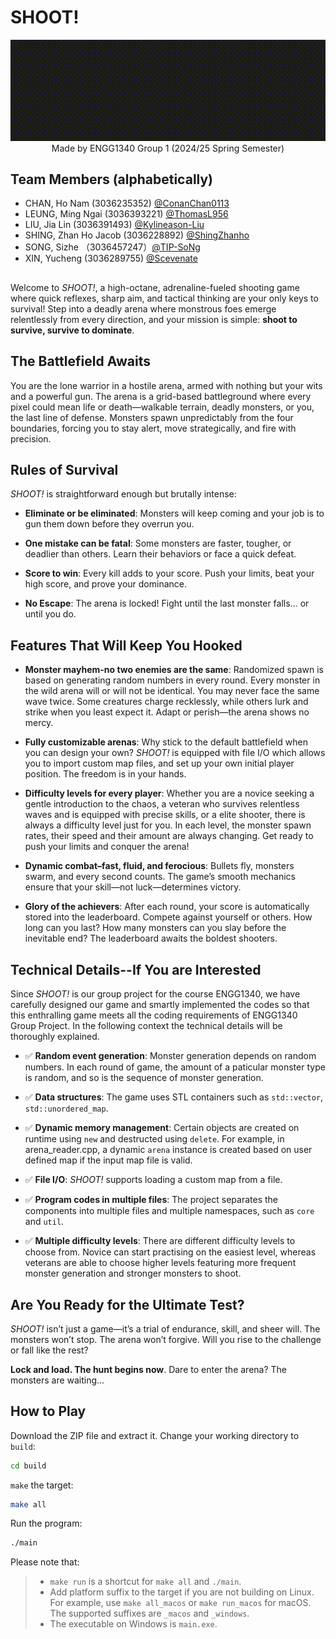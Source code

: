 # SHOOT!

<p align="center">
   <img src="docs/game_logo.gif" alt="Logo of the game, blinking."/>
   <br/>
   <span>Made by ENGG1340 Group 1 (2024/25 Spring Semester)</span>
</p>

## Team Members (alphabetically)

- CHAN, Ho Nam (3036235352) [@ConanChan0113](https://gihub.com/ConanChan0113)
- LEUNG, Ming Ngai (3036393221) [@ThomasL956](https://github.com/ThomasL956)
- LIU, Jia Lin (3036391493) [@Kylineason-Liu](https://github.com/Kylineason-Liu)
- SHING, Zhan Ho Jacob (3036228892) [@ShingZhanho](https://github.com/ShingZhanho)
- SONG, Sizhe （3036457247）[@TIP-SoNg](https://github.com/TIP-SoNg)
- XIN, Yucheng (3036289755) [@Scevenate](https://github.com/Scevenate)  

##  

Welcome to _SHOOT!_, a high-octane, adrenaline-fueled shooting game where quick reflexes, sharp aim, and tactical thinking are your only keys to survival! Step into a deadly arena where monstrous foes emerge
relentlessly from every direction, and your mission is simple: **shoot to survive, survive to dominate**.

## The Battlefield Awaits

You are the lone warrior in a hostile arena, armed with nothing but your wits and a powerful gun. The arena is a grid-based battleground where every pixel could mean life or death—walkable terrain, deadly monsters, or you, the last line of defense. Monsters spawn unpredictably from the four boundaries, forcing you to stay alert, move strategically, and fire with precision.

## Rules of Survival

_SHOOT!_ is straightforward enough but brutally intense:  

* **Eliminate or be eliminated**: Monsters will keep coming and your job is to gun them down before they overrun you.
  
* **One mistake can be fatal**: Some monsters are faster, tougher, or deadlier than others. Learn their behaviors or face a quick defeat.  
  
* **Score to win**: Every kill adds to your score. Push your limits, beat your high score, and prove your dominance.  
  
* **No Escape**: The arena is locked! Fight until the last monster falls… or until you do.  
  
## Features That Will Keep You Hooked

* **Monster mayhem-no two enemies are the same**: Randomized spawn is based on generating random numbers in every round. Every monster in the wild arena will or will not be identical. You may never face the same 
   wave twice. Some creatures charge recklessly, while others lurk and strike when you least expect it. Adapt or perish—the arena shows no mercy.  
  
* **Fully customizable arenas**: Why stick to the default battlefield when you can design your own? _SHOOT!_ is equipped with file I/O which allows you to import custom map files, and set up your own initial player 
   position. The freedom is in your hands.
  
* **Difficulty levels for every player**: Whether you are a novice seeking a gentle introduction to the chaos, a veteran who survives relentless waves and is equipped with precise skills, or a elite shooter, 
   there is always a difficulty level just for you. In each level, the monster spawn rates, their speed and their amount are always changing. Get ready to push your limits and conquer the arena!
  
* **Dynamic combat–fast, fluid, and ferocious**: Bullets fly, monsters swarm, and every second counts. The game’s smooth mechanics ensure that your skill—not luck—determines victory.
  
* **Glory of the achievers**: After each round, your score is automatically stored into the leaderboard. Compete against yourself or others. How long can you last? How many monsters can you slay before the 
   inevitable end? The leaderboard awaits the boldest shooters.

## Technical Details--If You are Interested

Since _SHOOT!_ is our group project for the course ENGG1340, we have carefully designed our game and smartly implemented the codes so that this enthralling game meets all the coding requirements of ENGG1340 Group Project. In the following context the technical details will be thoroughly explained.

* ✅ **Random event generation**: Monster generation depends on random numbers. In each round of game, the amount of a paticular monster type is random, and so is the sequence of monster generation.

* ✅ **Data structures**: The game uses STL containers such as `std::vector`, `std::unordered_map`.

* ✅ **Dynamic memory management**: Certain objects are created on runtime using `new` and destructed using `delete`. For example, in arena_reader.cpp, a dynamic `arena` instance is created based on user defined map if the input map file is valid.

* ✅ **File I/O**: _SHOOT!_ supports loading a custom map from a file.

* ✅ **Program codes in multiple files**: The project separates the components into multiple files and multiple namespaces, such as `core` and `util`.

* ✅ **Multiple difficulty levels**: There are different difficulty levels to choose from. Novice can start practising on the easiest level, whereas veterans are able to choose higher levels featuring more frequent monster generation and stronger monsters to shoot.



## Are You Ready for the Ultimate Test?

_SHOOT!_ isn’t just a game—it’s a trial of endurance, skill, and sheer will. The monsters won’t stop. The arena won’t forgive. Will you rise to the challenge or fall like the rest?  
  
**Lock and load. The hunt begins now**. Dare to enter the arena? The monsters are waiting… 

## How to Play

Download the ZIP file and extract it.
Change your working directory to `build`:
   ```bash
   cd build
   ```
`make` the target:
   ```bash
   make all
   ```
Run the program:
   ```bash
   ./main
   ```
   Please note that:
> * `make run` is a shortcut for `make all` and `./main`.  
> * Add platform suffix to the target if you are not building on Linux. For example, use `make all_macos` or `make run_macos` for macOS. The supported suffixes are `_macos` and `_windows`.  
> * The executable on Windows is `main.exe`.
      
